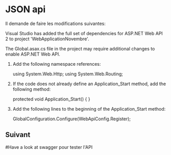 # JSON api

Il demande de faire les modifications suivantes:

Visual Studio has added the full set of dependencies for ASP.NET Web API 2 to project 'WebApplicationNovembre'. 

The Global.asax.cs file in the project may require additional changes to enable ASP.NET Web API.

1. Add the following namespace references:

    using System.Web.Http;
    using System.Web.Routing;

2. If the code does not already define an Application_Start method, add the following method:

    protected void Application_Start()
    {
    }

3. Add the following lines to the beginning of the Application_Start method:

    GlobalConfiguration.Configure(WebApiConfig.Register);


## Suivant

#Have a look at swagger pour tester l'API